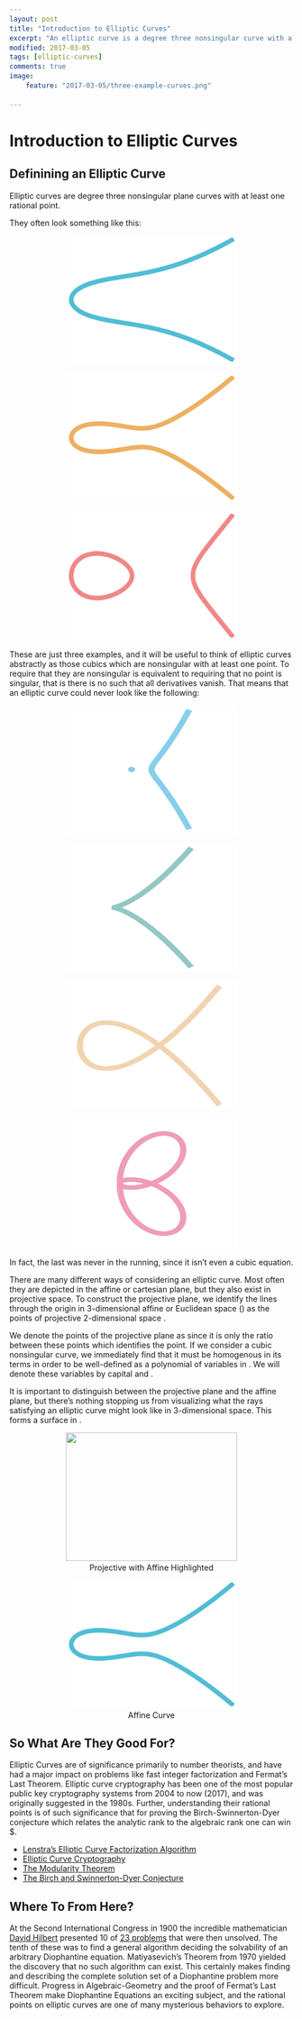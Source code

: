 ```yaml
---
layout: post
title: "Introduction to Elliptic Curves"
excerpt: "An elliptic curve is a degree three nonsingular curve with a rational point."
modified: 2017-03-05
tags: [elliptic-curves]
comments: true
image:
    feature: "2017-03-05/three-example-curves.png"

---
```

# Introduction to Elliptic Curves

<h2>Definining an Elliptic Curve</h2>
<p>Elliptic curves are degree three nonsingular plane curves with at least one rational point.</p>
<p>They often look something like this:</p>
<center>
<figure>
  <img src="https://github.com/ctesta01/thesis-blog/blob/master/images/496a1.png?raw=true" alt="" width="304" height="228">
  <figcaption><span class="math"><script type="math/tex"> y^2 = x^3 + x + 1
  </script></span></figcaption>
</figure>
<figure>
  <img src="https://github.com/ctesta01/thesis-blog/blob/master/images/92b1.png?raw=true" alt="" width="304" height="228">
  <figcaption><span class="math"><script type="math/tex"> y^2 = x^3 - x + 1  </script></span></figcaption>
</figure>
<figure>
  <img src="https://github.com/ctesta01/thesis-blog/blob/master/images/32a2.png?raw=true" alt="" width="304" height="228">
  <figcaption><span class="math"><script type="math/tex"> y^2 = x^3 - x
  </script></span> </figcaption>
</figure>
</center>
<p>These are just three examples, and it will be useful to think of elliptic curves abstractly as those cubics which are nonsingular with at least one point. To require that they are nonsingular is equivalent to requiring that no point is singular, that is there is no <span class="math"><script type="math/tex">P \in E</script></span> such that all
derivatives vanish. That means that an elliptic curve could never look like the following:</p>
<center>
<figure>
  <img src="https://github.com/ctesta01/thesis-blog/blob/master/images/acnode.png?raw=true" alt="" width="304" height="228">
  <figcaption><span class="math"><script type="math/tex"> y^2 = x^3 - x^2  </script></span></figcaption>
</figure>
<figure>
  <img src="https://github.com/ctesta01/thesis-blog/blob/master/images/singular-cusp.png?raw=true" alt="" width="304" height="228">
  <figcaption><span class="math"><script type="math/tex">y^2 = x^3  </script></span></figcaption>
</figure>
<figure>
  <img src="https://github.com/ctesta01/thesis-blog/blob/master/images/singular-node.png?raw=true" alt="" width="304" height="228">
  <figcaption><span class="math"><script type="math/tex"> y^2 = x^3 + x^2  </script></span></figcaption>
</figure>
<figure>
  <img src="https://github.com/ctesta01/thesis-blog/blob/master/images/tacnode.png?raw=true" alt="" width="304" height="228">
  <figcaption><span class="math"><script type="math/tex"> (x^2 + y^2 - 3x)^2 = 4x^2(2-x)  </script></span></figcaption>
</figure>
</center>
<p>In fact, the last was never in the running, since it isn’t even a cubic equation.</p>
<p>There are many different ways of considering an elliptic curve. Most often they are depicted in the affine or cartesian plane, but they also exist in projective space. To construct the projective plane, we identify the lines through the origin in 3-dimensional affine or Euclidean space (<span class="math"><script type="math/tex">\mathbb A^2</script></span>) as the points of projective 2-dimensional space <span class="math"><script type="math/tex">\mathbb P^2</script></span>.</p>
<p>We denote the points of the projective plane as <span class="math"><script type="math/tex">(x:y:z)</script></span> since it is only the ratio between these points which identifies the point. If we consider a
cubic nonsingular curve, we immediately find that it must be homogenous
in its terms in order to be well-defined as a polynomial of variables
in <span class="math"><script type="math/tex">\mathbb P^2</script></span>. We will denote these variables by capital <span class="math"><script type="math/tex">X, Y</script></span> and <span class="math"><script type="math/tex">Z</script></span>.</p>
<p>It is important to distinguish between the projective plane and the affine plane, but there’s nothing stopping us from visualizing what the rays satisfying an elliptic curve might look like in 3-dimensional space. This forms a surface in <span class="math"><script type="math/tex">\mathbb R^3</script></span>.</p>
<center>
<figure>
  <img src="https://github.com/ctesta01/thesis-blog/blob/master/images/92b_spinning.gif?raw=true" alt="" width="304" height="228">
  <figcaption>Projective with Affine Highlighted <span class="math"><script type="math/tex"> Y^2Z = X^3 - X^2Z + Z^3  </script></span></figcaption>
</figure>
<figure>
  <img src="https://github.com/ctesta01/thesis-blog/blob/master/images/92b_blue.png?raw=true" alt="" width="304" height="228">
  <figcaption> Affine Curve <span class="math"><script type="math/tex"> y^2 + y = x^3 - x + 1 </script></span></figcaption>
</figure>
</center>
<h2>So What Are They Good For?</h2>
<p>Elliptic Curves are of significance primarily to number theorists, and have had a major impact on problems like fast integer factorization and Fermat’s Last Theorem. Elliptic curve cryptography has been one of the most popular public key cryptography systems from 2004 to now (2017), and was originally suggested in the 1980s. Further, understanding their rational points is of such significance that for proving the Birch-Swinnerton-Dyer conjecture which relates the analytic rank to the algebraic rank one can win $<span class="math"><script type="math/tex">10^6</script></span>.</p>
<ul>
<li><a href="https://en.wikipedia.org/wiki/Lenstra_elliptic_curve_factorization">Lenstra’s Elliptic Curve Factorization Algorithm</a></li>
<li><a href="https://en.wikipedia.org/wiki/Elliptic_curve_cryptography">Elliptic Curve Cryptography</a></li>
<li><a href="https://en.wikipedia.org/wiki/Modularity_theorem">The Modularity Theorem</a></li>
<li><a href="https://en.wikipedia.org/wiki/Birch_and_Swinnerton-Dyer_conjecture">The Birch and Swinnerton-Dyer Conjecture</a></li>
</ul>
<h2>Where To From Here?</h2>
<p>At the Second International Congress in 1900 the incredible mathematician <a href="https://en.wikipedia.org/wiki/David_Hilbert">David Hilbert</a> presented 10 of <a href="http://mathworld.wolfram.com/HilbertsProblems.html">23 problems</a> that were then unsolved. The tenth of these was to find
a general algorithm deciding the solvability of an arbitrary Diophantine equation. Matiyasevich’s Theorem from 1970 yielded the discovery that no such algorithm can exist. This certainly makes finding and describing the complete solution set of a Diophantine problem more difficult. Progress in Algebraic-Geometry and the proof of Fermat’s Last Theorem make Diophantine Equations an exciting subject, and the rational points on elliptic curves
are one of many mysterious behaviors to explore.</p>
